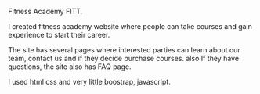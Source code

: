 Fitness Academy FITT.

I created fitness academy website where people can take courses and gain experience to start their career. 

The site has several pages where interested parties can learn about our team, contact us and if they decide purchase courses. also If they have questions, the site also has FAQ page.

I used html css and very little boostrap, javascript.

